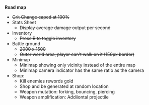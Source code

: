 **Road map**
- ~~Crit Change caped at 100%~~
- Stats Sheet
  - ~~Display average damage output per second~~
- Inventory
  - ~~Press B to toggle inventory~~
- Battle ground
  - ~~2000 x 1500~~
  - ~~Outer world area, player can't walk on it (150px border)~~
- Minimap
  - Minimap showing only vicinity instead of the entire map
  - Minimap camera indicator has the same ratio as the camera
- Shop:
  - Kill enemies rewords gold
  - Shop and be generated at random location
  - Weapon mutation: forking, bouncing, piercing
  - Weapon amplification: Addiiontal projectile
